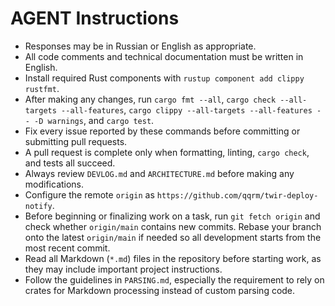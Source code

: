 # AGENT Instructions

- Responses may be in Russian or English as appropriate.
- All code comments and technical documentation must be written in English.
- Install required Rust components with `rustup component add clippy rustfmt`.
- After making any changes, run `cargo fmt --all`, `cargo check --all-targets --all-features`, `cargo clippy --all-targets --all-features -- -D warnings`, and `cargo test`.
- Fix every issue reported by these commands before committing or submitting pull requests.
- A pull request is complete only when formatting, linting, `cargo check`, and tests all succeed.
- Always review `DEVLOG.md` and `ARCHITECTURE.md` before making any modifications.
- Configure the remote `origin` as `https://github.com/qqrm/twir-deploy-notify`.
- Before beginning or finalizing work on a task, run `git fetch origin` and
  check whether `origin/main` contains new commits. Rebase your branch onto the
  latest `origin/main` if needed so all development starts from the most recent
  commit.
- Read all Markdown (`*.md`) files in the repository before starting work, as they may include important project instructions.
- Follow the guidelines in `PARSING.md`, especially the requirement to rely on crates for Markdown processing instead of custom parsing code.
